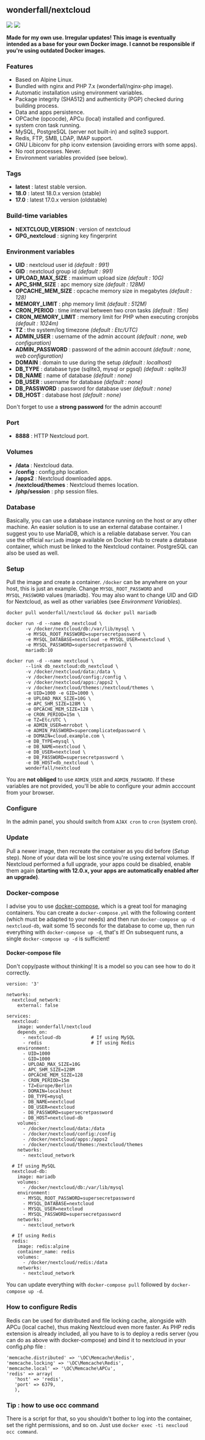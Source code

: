 ## wonderfall/nextcloud


[![](https://images.microbadger.com/badges/version/wonderfall/nextcloud.svg)](http://microbadger.com/images/wonderfall/nextcloud "Get your own version badge on microbadger.com") [![](https://images.microbadger.com/badges/image/wonderfall/nextcloud.svg)](http://microbadger.com/images/wonderfall/nextcloud "Get your own image badge on microbadger.com")

**Made for my own use. Irregular updates! This image is eventually intended as a base for your own Docker image. I cannot be responsible if you're using outdated Docker images.**

### Features
- Based on Alpine Linux.
- Bundled with nginx and PHP 7.x (wonderfall/nginx-php image).
- Automatic installation using environment variables.
- Package integrity (SHA512) and authenticity (PGP) checked during building process.
- Data and apps persistence.
- OPCache (opcocde), APCu (local) installed and configured.
- system cron task running.
- MySQL, PostgreSQL (server not built-in) and sqlite3 support.
- Redis, FTP, SMB, LDAP, IMAP support.
- GNU Libiconv for php iconv extension (avoiding errors with some apps).
- No root processes. Never.
- Environment variables provided (see below).

### Tags
- **latest** : latest stable version.
- **18.0** : latest 18.0.x version (stable)
- **17.0** : latest 17.0.x version (oldstable)

### Build-time variables
- **NEXTCLOUD_VERSION** : version of nextcloud
- **GPG_nextcloud** : signing key fingerprint

### Environment variables
- **UID** : nextcloud user id *(default : 991)*
- **GID** : nextcloud group id *(default : 991)*
- **UPLOAD_MAX_SIZE** : maximum upload size *(default : 10G)*
- **APC_SHM_SIZE** : apc memory size *(default : 128M)*
- **OPCACHE_MEM_SIZE** : opcache memory size in megabytes *(default : 128)*
- **MEMORY_LIMIT** : php memory limit *(default : 512M)*
- **CRON_PERIOD** : time interval between two cron tasks *(default : 15m)*
- **CRON_MEMORY_LIMIT** : memory limit for PHP when executing cronjobs *(default : 1024m)*
- **TZ** : the system/log timezone *(default : Etc/UTC)*
- **ADMIN_USER** : username of the admin account *(default : none, web configuration)*
- **ADMIN_PASSWORD** : password of the admin account *(default : none, web configuration)*
- **DOMAIN** : domain to use during the setup *(default : localhost)*
- **DB_TYPE** : database type (sqlite3, mysql or pgsql) *(default : sqlite3)*
- **DB_NAME** : name of database *(default : none)*
- **DB_USER** : username for database *(default : none)*
- **DB_PASSWORD** : password for database user *(default : none)*
- **DB_HOST** : database host *(default : none)*

Don't forget to use a **strong password** for the admin account!

### Port
- **8888** : HTTP Nextcloud port.

### Volumes
- **/data** : Nextcloud data.
- **/config** : config.php location.
- **/apps2** : Nextcloud downloaded apps.
- **/nextcloud/themes** : Nextcloud themes location.
- **/php/session** : php session files.

### Database
Basically, you can use a database instance running on the host or any other machine. An easier solution is to use an external database container. I suggest you to use MariaDB, which is a reliable database server. You can use the official `mariadb` image available on Docker Hub to create a database container, which must be linked to the Nextcloud container. PostgreSQL can also be used as well.

### Setup
Pull the image and create a container. `/docker` can be anywhere on your host, this is just an example. Change `MYSQL_ROOT_PASSWORD` and `MYSQL_PASSWORD` values (mariadb). You may also want to change UID and GID for Nextcloud, as well as other variables (see *Environment Variables*).

```
docker pull wonderfall/nextcloud && docker pull mariadb

docker run -d --name db_nextcloud \
       -v /docker/nextcloud/db:/var/lib/mysql \
       -e MYSQL_ROOT_PASSWORD=supersecretpassword \
       -e MYSQL_DATABASE=nextcloud -e MYSQL_USER=nextcloud \
       -e MYSQL_PASSWORD=supersecretpassword \
       mariadb:10

docker run -d --name nextcloud \
       --link db_nextcloud:db_nextcloud \
       -v /docker/nextcloud/data:/data \
       -v /docker/nextcloud/config:/config \
       -v /docker/nextcloud/apps:/apps2 \
       -v /docker/nextcloud/themes:/nextcloud/themes \
       -e UID=1000 -e GID=1000 \
       -e UPLOAD_MAX_SIZE=10G \
       -e APC_SHM_SIZE=128M \
       -e OPCACHE_MEM_SIZE=128 \
       -e CRON_PERIOD=15m \
       -e TZ=Etc/UTC \
       -e ADMIN_USER=mrrobot \
       -e ADMIN_PASSWORD=supercomplicatedpassword \
       -e DOMAIN=cloud.example.com \
       -e DB_TYPE=mysql \
       -e DB_NAME=nextcloud \
       -e DB_USER=nextcloud \
       -e DB_PASSWORD=supersecretpassword \
       -e DB_HOST=db_nextcloud \
       wonderfall/nextcloud
```

You are **not obliged** to use `ADMIN_USER` and `ADMIN_PASSWORD`. If these variables are not provided, you'll be able to configure your admin acccount from your browser.

### Configure
In the admin panel, you should switch from `AJAX cron` to `cron` (system cron).

### Update
Pull a newer image, then recreate the container as you did before (*Setup* step). None of your data will be lost since you're using external volumes. If Nextcloud performed a full upgrade, your apps could be disabled, enable them again **(starting with 12.0.x, your apps are automatically enabled after an upgrade)**.

### Docker-compose
I advise you to use [docker-compose](https://docs.docker.com/compose/), which is a great tool for managing containers. You can create a `docker-compose.yml` with the following content (which must be adapted to your needs) and then run `docker-compose up -d nextcloud-db`, wait some 15 seconds for the database to come up, then run everything with `docker-compose up -d`, that's it! On subsequent runs,  a single `docker-compose up -d` is sufficient!

#### Docker-compose file
Don't copy/paste without thinking! It is a model so you can see how to do it correctly.

```
version: '3'

networks:
  nextcloud_network:
    external: false

services:
  nextcloud:
    image: wonderfall/nextcloud
    depends_on:
      - nextcloud-db           # If using MySQL
      - redis                  # If using Redis
    environment:
      - UID=1000
      - GID=1000
      - UPLOAD_MAX_SIZE=10G
      - APC_SHM_SIZE=128M
      - OPCACHE_MEM_SIZE=128
      - CRON_PERIOD=15m
      - TZ=Europe/Berlin
      - DOMAIN=localhost
      - DB_TYPE=mysql
      - DB_NAME=nextcloud
      - DB_USER=nextcloud
      - DB_PASSWORD=supersecretpassword
      - DB_HOST=nextcloud-db
    volumes:
      - /docker/nextcloud/data:/data
      - /docker/nextcloud/config:/config
      - /docker/nextcloud/apps:/apps2
      - /docker/nextcloud/themes:/nextcloud/themes
    networks:
      - nextcloud_network

  # If using MySQL
  nextcloud-db:
    image: mariadb
    volumes:
      - /docker/nextcloud/db:/var/lib/mysql
    environment:
      - MYSQL_ROOT_PASSWORD=supersecretpassword
      - MYSQL_DATABASE=nextcloud
      - MYSQL_USER=nextcloud
      - MYSQL_PASSWORD=supersecretpassword
    networks:
      - nextcloud_network

  # If using Redis
  redis:
    image: redis:alpine
    container_name: redis
    volumes:
      - /docker/nextcloud/redis:/data
    networks:
      - nextcloud_network
```

You can update everything with `docker-compose pull` followed by `docker-compose up -d`.

### How to configure Redis
Redis can be used for distributed and file locking cache, alongside with APCu (local cache), thus making Nextcloud even more faster. As PHP redis extension is already included, all you have to is to deploy a redis server (you can do as above with docker-compose) and bind it to nextcloud in your config.php file :

```
'memcache.distributed' => '\OC\Memcache\Redis',
'memcache.locking' => '\OC\Memcache\Redis',
'memcache.local' => '\OC\Memcache\APCu',
'redis' => array(
   'host' => 'redis',
   'port' => 6379,
   ),
```

### Tip : how to use occ command
There is a script for that, so you shouldn't bother to log into the container, set the right permissions, and so on. Just use `docker exec -ti nexcloud occ command`.
